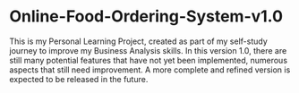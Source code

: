 # Online-Food-Ordering-System-v1.0
This is my Personal Learning Project, created as part of my self-study journey to improve my Business Analysis skills. In this version 1.0, there are still many potential features that have not yet been implemented, numerous aspects that still need improvement. A more complete and refined version is expected to be released in the future.
